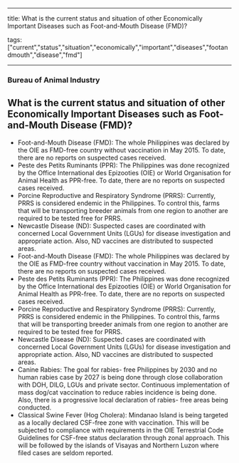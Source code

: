 
---

title: What is the current status and situation of other Economically Important Diseases such as Foot-and-Mouth Disease (FMD)?

tags: ["current","status","situation","economically","important","diseases","footandmouth","disease","fmd"]

---

### Bureau of Animal Industry

## What is the current status and situation of other Economically Important Diseases such as Foot-and-Mouth Disease (FMD)?


 - Foot-and-Mouth Disease (FMD): The whole Philippines was declared by the OIE as FMD-free country without vaccination in May 2015. To date, there are no reports on suspected cases received.
 - Peste des Petits Ruminants (PPR): The Philippines was done recognized by the Office International des Epizooties (OIE) or World Organisation for Animal Health as PPR-free. To date, there are no reports on suspected cases received.
 - Porcine Reproductive and Respiratory Syndrome (PRRS): Currently, PRRS is considered endemic in the Philippines. To control this, farms that will be transporting breeder animals from one region to another are required   to be tested free for PRRS.
 - Newcastle Disease (ND): Suspected cases are coordinated with concerned Local Government Units (LGUs) for disease investigation and appropriate action. Also, ND vaccines are distributed to suspected areas.
 - Foot-and-Mouth Disease (FMD): The whole Philippines was declared by the OIE as FMD-free country without vaccination in May 2015. To date, there are no reports on suspected cases received.
 - Peste des Petits Ruminants (PPR): The Philippines was done recognized by the Office International des Epizooties (OIE) or World Organisation for Animal Health as PPR-free. To date, there are no reports on suspected cases received.
 - Porcine Reproductive and Respiratory Syndrome (PRRS): Currently, PRRS is considered endemic in the Philippines. To control this, farms that will be transporting breeder animals from one region to another are required   to be tested free for PRRS.
 - Newcastle Disease (ND): Suspected cases are coordinated with concerned Local Government Units (LGUs) for disease investigation and appropriate action. Also, ND vaccines are distributed to suspected areas.
 - Canine Rabies: The goal for rabies- free Philippines by 2030 and no human rabies case by 2027 is being done through close collaboration with DOH, DILG, LGUs and private sector. Continuous implementation of mass dog/cat vaccination to reduce rabies incidence is being done. Also, there is a progressive local declaration of rabies- free areas being conducted.
 - Classical Swine Fever (Hog Cholera): Mindanao Island is being targeted as a locally declared CSF-free zone with vaccination. This will be subjected to  compliance with requirements in the OIE Terrestrial Code Guidelines for CSF-free status declaration through zonal approach. This will be followed by the islands of Visayas and Northern Luzon where filed cases are seldom reported.
